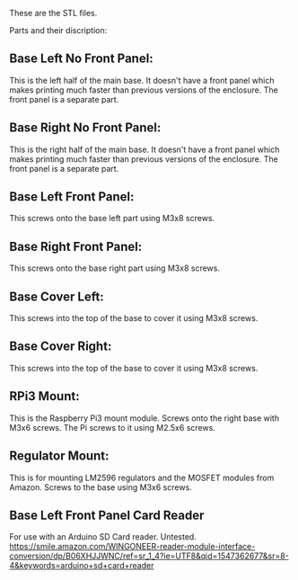 These are the STL files.

Parts and their discription:

## Base Left No Front Panel:
This is the left half of the main base. It doesn't have a front panel which makes printing much faster than previous versions of the enclosure.  The front panel is a separate part.

## Base Right No Front Panel:
This is the right half of the main base. It doesn't have a front panel which makes printing much faster than previous versions of the enclosure.  The front panel is a separate part.

## Base Left Front Panel:
This screws onto the base left part using M3x8 screws.  

## Base Right Front Panel:
This screws onto the base right part using M3x8 screws.  

## Base Cover Left:
This screws into the top of the base to cover it using M3x8 screws.

## Base Cover Right:
This screws into the top of the base to cover it using M3x8 screws.

## RPi3 Mount:
This is the Raspberry Pi3 mount module.  Screws onto the right base with M3x6 screws.  The Pi screws to it using M2.5x6 screws.

## Regulator Mount: 
This is for mounting LM2596 regulators and the MOSFET modules from Amazon.  Screws to the base using M3x6 screws.

## Base Left Front Panel Card Reader
For use with an Arduino SD Card reader.  Untested.
https://smile.amazon.com/WINGONEER-reader-module-interface-conversion/dp/B06XHJJWNC/ref=sr_1_4?ie=UTF8&qid=1547362677&sr=8-4&keywords=arduino+sd+card+reader
